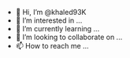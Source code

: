 - 👋 Hi, I’m @khaled93K
- 👀 I’m interested in ...
- 🌱 I’m currently learning ...
- 💞️ I’m looking to collaborate on ...
- 📫 How to reach me ...

<!---
khaled93K/khaled93K is a ✨ special ✨ repository because its `README.md` (this file) appears on your GitHub profile.
You can click the Preview link to take a look at your changes.
--->
